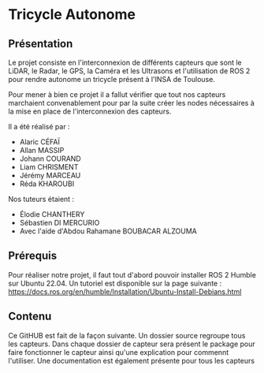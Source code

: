 # Tricycle Autonome

## Présentation

Le projet consiste en l'interconnexion de différents capteurs que sont le LiDAR, le Radar, le GPS, la Caméra et les Ultrasons
et l'utilisation de ROS 2 pour rendre autonome un tricycle présent à l'INSA de Toulouse.

Pour mener à bien ce projet il a fallut vérifier que tout nos capteurs marchaient convenablement pour par la suite créer les nodes 
nécessaires à la mise en place de l'interconnexion des capteurs.

Il a été réalisé par : 
- Alaric CÉFAÏ
- Allan MASSIP
- Johann COURAND
- Liam CHRISMENT
- Jérémy MARCEAU
- Réda KHAROUBI

Nos tuteurs étaient : 
- Élodie CHANTHERY
- Sébastien DI MERCURIO 
- Avec l'aide d'Abdou Rahamane BOUBACAR ALZOUMA

## Prérequis
Pour réaliser notre projet, il faut tout d'abord pouvoir installer ROS 2 Humble sur Ubuntu 22.04. Un tutoriel est disponible sur la page suivante : https://docs.ros.org/en/humble/Installation/Ubuntu-Install-Debians.html

## Contenu

Ce GitHUB est fait de la façon suivante. Un dossier source regroupe tous les capteurs. Dans chaque dossier de capteur sera présent le package pour faire fonctionner le capteur ainsi qu'une explication pour commennt l'utiliser. Une documentation est également présente pour tous les capteurs
